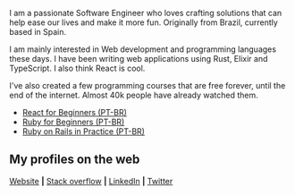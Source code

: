 I am a passionate Software Engineer who loves crafting solutions that can help ease our lives and make it more fun. Originally from Brazil, currently based in Spain.  
  
I am mainly interested in Web development and programming languages these days. I have been writing web applications using Rust, Elixir and  TypeScript. I also think React is cool.

I've also created a few programming courses that are free forever, until the end of the internet. Almost 40k people have already watched them.

- [React for Beginners (PT-BR)](https://www.udemy.com/course/react-para-iniciantes-free/)
- [Ruby for Beginners (PT-BR)](https://www.udemy.com/course/ruby-para-iniciantes/)
- [Ruby on Rails in Practice (PT-BR)](https://www.udemy.com/course/ruby-on-rails-5-na-pratica/)

## My profiles on the web
[Website](https://bpaulino.com/) **|** [Stack overflow](https://stackoverflow.com/users/2301092/bruno-paulino?tab=profile) **|** [LinkedIn](https://www.linkedin.com/in/brunojppb/) **|** [Twitter](https://twitter.com/bpaulino0)
